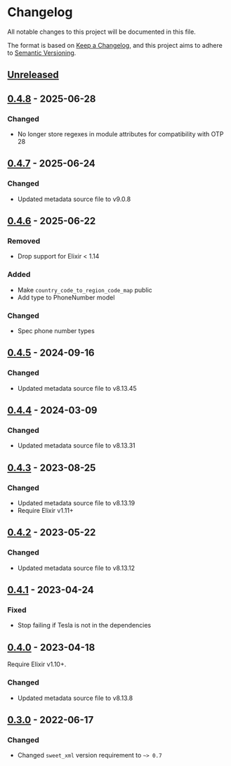 # Changelog

All notable changes to this project will be documented in this file.

The format is based on [Keep a Changelog](https://keepachangelog.com/en/1.0.0/),
and this project aims to adhere to [Semantic Versioning](https://semver.org/spec/v2.0.0.html).

## [Unreleased]

## [0.4.8] - 2025-06-28

### Changed

- No longer store regexes in module attributes for compatibility with OTP 28

## [0.4.7] - 2025-06-24

### Changed

- Updated metadata source file to v9.0.8

## [0.4.6] - 2025-06-22

### Removed

- Drop support for Elixir < 1.14

### Added

- Make `country_code_to_region_code_map` public
- Add type to PhoneNumber model

### Changed

- Spec phone number types

## [0.4.5] - 2024-09-16

### Changed

- Updated metadata source file to v8.13.45

## [0.4.4] - 2024-03-09

### Changed

- Updated metadata source file to v8.13.31

## [0.4.3] - 2023-08-25

### Changed

- Updated metadata source file to v8.13.19
- Require Elixir v1.11+

## [0.4.2] - 2023-05-22

### Changed

- Updated metadata source file to v8.13.12

## [0.4.1] - 2023-04-24

### Fixed

- Stop failing if Tesla is not in the dependencies

## [0.4.0] - 2023-04-18

Require Elixir v1.10+.

### Changed

- Updated metadata source file to v8.13.8

## [0.3.0] - 2022-06-17

### Changed

- Changed `sweet_xml` version requirement to `~> 0.7`

[unreleased]: https://github.com/ex-phone-number/ex_phone_number/compare/v0.4.8...HEAD
[0.4.8]: https://github.com/ex-phone-number/ex_phone_number/compare/v0.4.7..v0.4.8
[0.4.7]: https://github.com/ex-phone-number/ex_phone_number/compare/v0.4.6..v0.4.7
[0.4.6]: https://github.com/ex-phone-number/ex_phone_number/compare/v0.4.5..v0.4.6
[0.4.5]: https://github.com/ex-phone-number/ex_phone_number/compare/v0.4.4...v0.4.5
[0.4.4]: https://github.com/ex-phone-number/ex_phone_number/compare/v0.4.3...v0.4.4
[0.4.3]: https://github.com/ex-phone-number/ex_phone_number/compare/v0.4.2...v0.4.3
[0.4.2]: https://github.com/ex-phone-number/ex_phone_number/compare/v0.4.1...v0.4.2
[0.4.1]: https://github.com/ex-phone-number/ex_phone_number/compare/v0.4.0...v0.4.1
[0.4.0]: https://github.com/ex-phone-number/ex_phone_number/compare/v0.3.0...v0.4.0
[0.3.0]: https://github.com/ex-phone-number/ex_phone_number/compare/v0.2.1...v0.3.0
